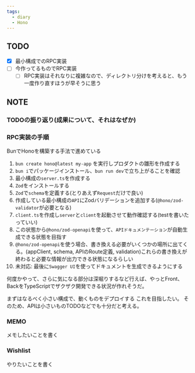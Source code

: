 ```yaml
---
tags:
  - diary
  - Hono
---
```


## TODO
- [x] 最小構成でのRPC実装
- [ ] 今作ってるものでRPC実装
	- [ ] RPC実装はそれなりに複雑なので、ディレクトリ分けを考えると、もう一度作り直すほうが早そうに思う
## NOTE
### TODOの振り返り(成果について、それはなぜか)

### RPC実装の手順
BunでHonoを構築する手法で進めている

1. `bun create hono@latest my-app` を実行しプロダクトの雛形を作成する
2. `bun i`でパッケージインストール、`bun run dev`で立ち上がることを確認
3. 最小構成の`server.ts`を作成する
4. `Zod`をインストールする
5. `Zod`で`schema`を定義する(とりあえず`Request`だけで良い)
6. 作成している最小構成の`API`にZodバリデーションを追加する(`@hono/zod-validator`が必要となる)
7. `client.ts`を作成し`server`と`client`を起動させて動作確認する(testを書いたっていい)
8. この状態から`@hono/zod-openapi`を使って、`APIドキュメンテーション`が自動生成できる状態を目指す
9. `@hono/zod-openapi`を使う場合、書き換える必要がいくつかの場所に出てくる。(appClient, schema, APIのRoute定義, validation)これらの書き換えが終わると必要な情報が出力できる状態になるらしい
10. 未対応: 最後に`Swagger UI`を使ってドキュメントを生成できるようにする

何度かやって、さらに気になる部分は深堀りするなど行えば、やっとFront、BackをTypeScriptでザクザク開発できる状況が作れそうだ。

まずはなるべく小さい構成で、動くものをデプロイする
これを目指したい。
そのため、APIは小さいものTODOなどでも十分だと考える。


### MEMO
メモしたいことを書く


### Wishlist
やりたいことを書く
